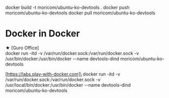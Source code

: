 docker build -t moricom/ubuntu-ko-devtools .
docker push moricom/ubuntu-ko-devtools
docker pull moricom/ubuntu-ko-devtools

# Docker in Docker 
★ [Guro Office]\
docker run -itd -v /var/run/docker.sock:/var/run/docker.sock -v /usr/bin/docker:/usr/bin/docker --name devtools-dind moricom/ubuntu-ko-devtools

[https://labs.play-with-docker.com]\
docker run -itd -v /var/run/docker.sock:/var/run/docker.sock -v /usr/local/bin/docker:/usr/bin/docker --name devtools-dind moricom/ubuntu-ko-devtools

